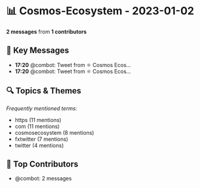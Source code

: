 # 📊 Cosmos-Ecosystem - 2023-01-02
**2 messages** from **1 contributors**

## 💬 Key Messages
- **17:20** @combot: [‌‌‌‌‎⁠](https://twitter.com/CosmosEcosystem/status/1609962811672723457)Tweet from ⚛️ Cosmos Ecos...
- **17:20** @combot: [‌‌‌‌‎⁠](https://twitter.com/CosmosEcosystem/status/1609962914257178624)Tweet from ⚛️ Cosmos Ecos...

## 🔍 Topics & Themes
*Frequently mentioned terms:*
- https (11 mentions)
- com (11 mentions)
- cosmosecosystem (8 mentions)
- fxtwitter (7 mentions)
- twitter (4 mentions)

## 👥 Top Contributors
- @combot: 2 messages
